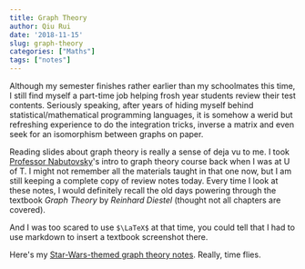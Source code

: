 ```yaml
---
title: Graph Theory
author: Qiu Rui
date: '2018-11-15'
slug: graph-theory
categories: ["Maths"]
tags: ["notes"]
---
```


Although my semester finishes rather earlier than my schoolmates this time, I still find myself a part-time job helping frosh year students review their test contents. Seriously speaking, after years of hiding myself behind statistical/mathematical programming languages, it is somehow a werid but refreshing experience to do the integration tricks, inverse a matrix and even seek for an isomorphism between graphs on paper.

Reading slides about graph theory is really a sense of deja vu to me. I took [Professor Nabutovsky](http://www.math.toronto.edu/alex/)'s intro to graph theory course back when I was at U of T. I might not remember all the materials taught in that one now, but I am still keeping a complete copy of review notes today. Every time I look at these notes, I would definitely recall the old days powering through the textbook _Graph Theory_ by _Reinhard Diestel_ (thought not all chapters are covered).

And I was too scared to use `$\LaTeX$` at that time, you could tell that I had to use markdown to insert a textbook screenshot there.

Here's my [Star-Wars-themed graph theory notes](/pdf/covered.pdf). Really, time flies.


